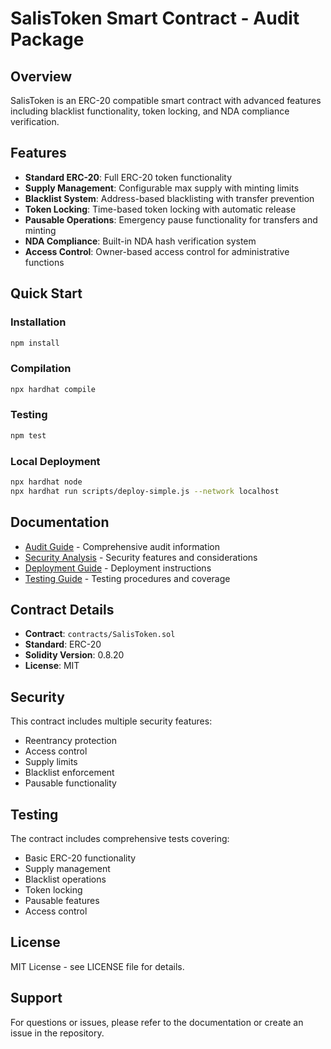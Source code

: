 # SalisToken Smart Contract - Audit Package

## Overview
SalisToken is an ERC-20 compatible smart contract with advanced features including blacklist functionality, token locking, and NDA compliance verification.

## Features
- **Standard ERC-20**: Full ERC-20 token functionality
- **Supply Management**: Configurable max supply with minting limits
- **Blacklist System**: Address-based blacklisting with transfer prevention
- **Token Locking**: Time-based token locking with automatic release
- **Pausable Operations**: Emergency pause functionality for transfers and minting
- **NDA Compliance**: Built-in NDA hash verification system
- **Access Control**: Owner-based access control for administrative functions

## Quick Start

### Installation
```bash
npm install
```

### Compilation
```bash
npx hardhat compile
```

### Testing
```bash
npm test
```

### Local Deployment
```bash
npx hardhat node
npx hardhat run scripts/deploy-simple.js --network localhost
```

## Documentation
- [Audit Guide](AUDIT_GUIDE.md) - Comprehensive audit information
- [Security Analysis](SECURITY.md) - Security features and considerations
- [Deployment Guide](DEPLOYMENT.md) - Deployment instructions
- [Testing Guide](TESTING.md) - Testing procedures and coverage

## Contract Details
- **Contract**: `contracts/SalisToken.sol`
- **Standard**: ERC-20
- **Solidity Version**: 0.8.20
- **License**: MIT

## Security
This contract includes multiple security features:
- Reentrancy protection
- Access control
- Supply limits
- Blacklist enforcement
- Pausable functionality

## Testing
The contract includes comprehensive tests covering:
- Basic ERC-20 functionality
- Supply management
- Blacklist operations
- Token locking
- Pausable features
- Access control

## License
MIT License - see LICENSE file for details.

## Support
For questions or issues, please refer to the documentation or create an issue in the repository.
